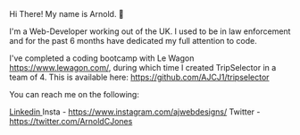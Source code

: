 <ReadMe>
  Hi There! My name is Arnold. 👋 

  I'm a Web-Developer working out of the UK. I used to be in law enforcement and for the past 6 months have dedicated my full attention to code.

  I've completed a coding bootcamp with Le Wagon https://www.lewagon.com/, during which time I created TripSelector in a team of 4. This is available here:   https://github.com/AJCJ1/tripselector

  You can reach me on the following:

  <a href="https://www.linkedin.com/in/arnoldcubicijones/"> Linkedin </a>
  Insta - https://www.instagram.com/ajwebdesigns/
  Twitter - https://twitter.com/ArnoldCJones
</ReadMe>
